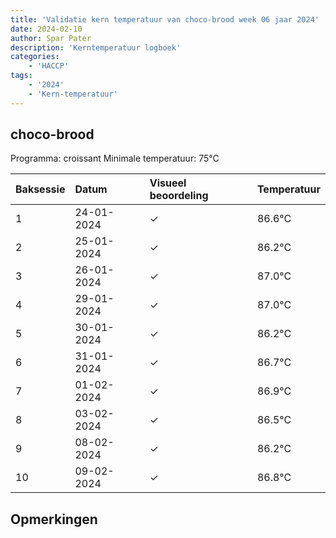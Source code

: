```yaml
---
title: 'Validatie kern temperatuur van choco-brood week 06 jaar 2024'
date: 2024-02-10
author: Spar Pater
description: 'Kerntemperatuur logboek'
categories:
    - 'HACCP'
tags:
    - '2024'
    - 'Kern-temperatuur'
---
```


## choco-brood

Programma: croissant
Minimale temperatuur: 75°C

| Baksessie | Datum | Visueel beoordeling | Temperatuur |
|:---|:---|:---|:---|
| 1 | 24-01-2024 | &check; | 86.6°C |
| 2 | 25-01-2024 | &check; | 86.2°C |
| 3 | 26-01-2024 | &check; | 87.0°C |
| 4 | 29-01-2024 | &check; | 87.0°C |
| 5 | 30-01-2024 | &check; | 86.2°C |
| 6 | 31-01-2024 | &check; | 86.7°C |
| 7 | 01-02-2024 | &check; | 86.9°C |
| 8 | 03-02-2024 | &check; | 86.5°C |
| 9 | 08-02-2024 | &check; | 86.2°C |
| 10 | 09-02-2024 | &check; | 86.8°C |

## Opmerkingen


